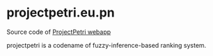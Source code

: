 # projectpetri.eu.pn
Source code of [ProjectPetri webapp](projectpetri.eu.pn)

projectpetri is a codename of fuzzy-inference-based ranking system.


